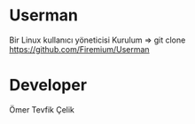 # Userman
Bir Linux kullanıcı yöneticisi
Kurulum => git clone https://github.com/Firemium/Userman

# Developer

Ömer Tevfik Çelik
